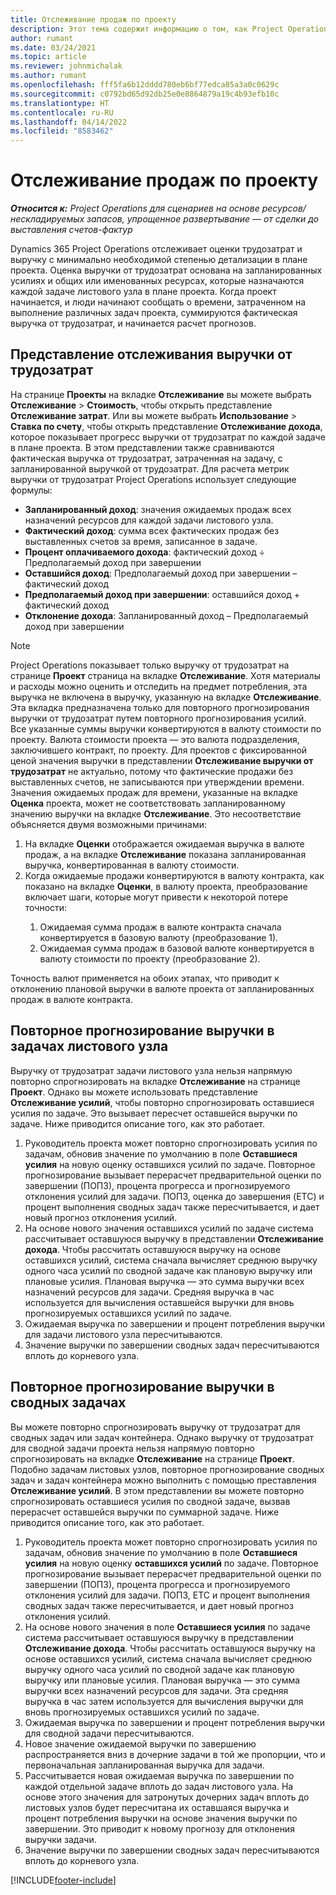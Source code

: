 ```yaml
---
title: Отслеживание продаж по проекту
description: Этот тема содержит информацию о том, как Project Operations отслеживает прогресс в плане выручку от трудозатрат по проекту.
author: rumant
ms.date: 03/24/2021
ms.topic: article
ms.reviewer: johnmichalak
ms.author: rumant
ms.openlocfilehash: fff5fa6b12dddd780eb6bf77edca85a3a0c0629c
ms.sourcegitcommit: c0792bd65d92db25e0e8864879a19c4b93efb10c
ms.translationtype: HT
ms.contentlocale: ru-RU
ms.lasthandoff: 04/14/2022
ms.locfileid: "8583462"
---
```

# <a name="project-sales-tracking"></a>Отслеживание продаж по проекту

_**Относится к:** Project Operations для сценариев на основе ресурсов/нескладируемых запасов, упрощенное развертывание — от сделки до выставления счетов-фактур_

Dynamics 365 Project Operations отслеживает оценки трудозатрат и выручку с минимально необходимой степенью детализации в плане проекта. Оценка выручки от трудозатрат основана на запланированных усилиях и общих или именованных ресурсах, которые назначаются каждой задаче листового узла в плане проекта. Когда проект начинается, и люди начинают сообщать о времени, затраченном на выполнение различных задач проекта, суммируются фактическая выручка от трудозатрат, и начинается расчет прогнозов.

## <a name="labor-revenue-tracking-view"></a>Представление отслеживания выручки от трудозатрат

На странице **Проекты** на вкладке **Отслеживание** вы можете выбрать **Отслеживание** > **Стоимость**, чтобы открыть представление **Отслеживание затрат**. Или вы можете выбрать **Использование** > **Ставка по счету**, чтобы открыть представление **Отслеживание дохода**, которое показывает прогресс выручки от трудозатрат по каждой задаче в плане проекта. В этом представлении также сравниваются фактическая выручка от трудозатрат, затраченная на задачу, с запланированной выручкой от трудозатрат. Для расчета метрик выручки от трудозатрат Project Operations использует следующие формулы:

- **Запланированный доход**: значения ожидаемых продаж всех назначений ресурсов для каждой задачи листового узла.
- **Фактический доход**: сумма всех фактических продаж без выставленных счетов за время, записанное в задаче.
- **Процент оплачиваемого дохода**: фактический доход ÷ Предполагаемый доход при завершении
- **Оставшийся доход**: Предполагаемый доход при завершении – фактический доход
- **Предполагаемый доход при завершении**: оставшийся доход + фактический доход
- **Отклонение дохода**: Запланированный доход – Предполагаемый доход при завершении


> [!NOTE]
> Project Operations показывает только выручку от трудозатрат на странице **Проект** страница на вкладке **Отслеживание**. Хотя материалы и расходы можно оценить и отследить на предмет потребления, эта выручка не включена в выручку, указанную на вкладке **Отслеживание**. Эта вкладка предназначена только для повторного прогнозирования выручки от трудозатрат путем повторного прогнозирования усилий.  
> Все указанные суммы выручки конвертируются в валюту стоимости по проекту. Валюта стоимости проекта — это валюта подразделения, заключившего контракт, по проекту. Для проектов с фиксированной ценой значения выручки в представлении **Отслеживание выручки от трудозатрат** не актуально, потому что фактические продажи без выставленных счетов, не записываются при утверждении времени.
> Значения ожидаемых продаж для времени, указанные на вкладке **Оценка** проекта, может не соответствовать запланированному значению выручки на вкладке **Отслеживание**. Это несоответствие объясняется двумя возможными причинами:
><ol>
   ><li> На вкладке <b>Оценки</b> отображается ожидаемая выручка в валюте продаж, а на вкладке <b>Отслеживание</b> показана запланированная выручка, конвертированная в валюту стоимости. </li>
   ><li> Когда ожидаемые продажи конвертируются в валюту контракта, как показано на вкладке <b>Оценки</b>, в валюту проекта, преобразование включает шаги, которые могут привести к некоторой потере точности: </li>
><ol>
><li> Ожидаемая сумма продаж в валюте контракта сначала конвертируется в базовую валюту (преобразование 1).</li>
><li> Ожидаемая сумма продаж в базовой валюте конвертируется в валюту стоимости по проекту (преобразование 2). </li>
></ol>
></ol>
> Точность валют применяется на обоих этапах, что приводит к отклонению плановой выручки в валюте проекта от запланированных продаж в валюте контракта.
   

## <a name="reprojecting-revenues-on-leaf-node-tasks"></a>Повторное прогнозирование выручки в задачах листового узла

Выручку от трудозатрат задачи листового узла нельзя напрямую повторно спрогнозировать на вкладке **Отслеживание** на странице **Проект**. Однако вы можете использовать представление **Отслеживание усилий**, чтобы повторно спрогнозировать оставшиеся усилия по задаче. Это вызывает пересчет оставшейся выручки по задаче. Ниже приводится описание того, как это работает.

1. Руководитель проекта может повторно спрогнозировать усилия по задачам, обновив значение по умолчанию в поле **Оставшиеся усилия** на новую оценку оставшихся усилий по задаче. Повторное прогнозирование вызывает перерасчет предварительной оценки по завершении (ПОПЗ), процента прогресса и прогнозируемого отклонения усилий для задачи. ПОПЗ, оценка до завершения (ETC) и процент выполнения сводных задач также пересчитывается, и дает новый прогноз отклонения усилий.
2. На основе нового значения оставшихся усилий по задаче система рассчитывает оставшуюся выручку в представлении **Отслеживание дохода**. Чтобы рассчитать оставшуюся выручку на основе оставшихся усилий, система сначала вычисляет среднюю выручку одного часа усилий по сводной задаче как плановую выручку или плановые усилия. Плановая выручка — это сумма выручки всех назначений ресурсов для задачи. Средняя выручка в час используется для вычисления оставшейся выручки для вновь прогнозируемых оставшихся усилий по задаче.
3. Ожидаемая выручка по завершении и процент потребления выручки для задачи листового узла пересчитываются.
4. Значение выручки по завершении сводных задач пересчитываются вплоть до корневого узла.

## <a name="reprojecting-revenues-on-summary-tasks"></a>Повторное прогнозирование выручки в сводных задачах

Вы можете повторно спрогнозировать выручку от трудозатрат для сводных задач или задач контейнера. Однако выручку от трудозатрат для сводной задачи проекта нельзя напрямую повторно спрогнозировать на вкладке **Отслеживание** на странице **Проект**. Подобно задачам листовых узлов, повторное прогнозирование сводных задач и задач контейнера можно выполнить с помощью преставления **Отслеживание усилий**. В этом представлении вы можете повторно спрогнозировать оставшиеся усилия по сводной задаче, вызвав перерасчет оставшейся выручки по суммарной задаче. Ниже приводится описание того, как это работает.

1. Руководитель проекта может повторно спрогнозировать усилия по задачам, обновив значение по умолчанию в поле **Оставшиеся усилия** на новую оценку **оставшихся усилий** по задаче. Повторное прогнозирование вызывает перерасчет предварительной оценки по завершении (ПОПЗ), процента прогресса и прогнозируемого отклонения усилий для задачи. ПОПЗ, ETC и процент выполнения сводных задач также пересчитывается, и дает новый прогноз отклонения усилий.
2. На основе нового значения в поле **Оставшиеся усилия** по задаче система рассчитывает оставшуюся выручку в представлении **Отслеживание дохода**. Чтобы рассчитать оставшуюся выручку на основе оставшихся усилий, система сначала вычисляет среднюю выручку одного часа усилий по сводной задаче как плановую выручку или плановые усилия. Плановая выручка — это сумма выручки всех назначений ресурсов для задачи. Эта средняя выручка в час затем используется для вычисления выручки для вновь прогнозируемых оставшихся усилий по задаче.
3. Ожидаемая выручка по завершении и процент потребления выручки для сводной задачи пересчитываются.
4. Новое значение ожидаемой выручки по завершению распространяется вниз в дочерние задачи в той же пропорции, что и первоначальная запланированная выручка для задачи.
5. Рассчитывается новая ожидаемая выручка по завершении по каждой отдельной задаче вплоть до задач листового узла. На основе этого значения для затронутых дочерних задач вплоть до листовых узлов будет пересчитана их оставшаяся выручка и процент потребления выручки на основе значения выручки по завершении. Это приводит к новому прогнозу для отклонения выручки задачи. 
6. Значение выручки по завершении сводных задач пересчитываются вплоть до корневого узла.


[!INCLUDE[footer-include](../includes/footer-banner.md)]


